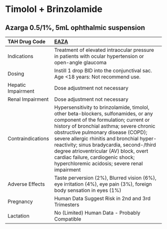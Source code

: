 # Timolol + Brinzolamide

## Azarga 0.5/1%, 5mL ophthalmic suspension

| TAH Drug Code      | [**EAZA**](https://www.tahsda.org.tw/drugs/hissearch.php?drug_code=EAZA)                                                                                                                                                                                                                                                                                                                                                                 |
|:-------------------|:-----------------------------------------------------------------------------------------------------------------------------------------------------------------------------------------------------------------------------------------------------------------------------------------------------------------------------------------------------------------------------------------------------------------------------------------|
| Indications        | Treatment of elevated intraocular pressure in patients with ocular hypertension or open-angle glaucoma                                                                                                                                                                                                                                                                                                                                   |
| Dosing             | Instill 1 drop BID into the conjunctival sac. Age <18 years: Not recommend use.                                                                                                                                                                                                                                                                                                                                                          |
| Hepatic Impairment | Dose adjustment not necessary                                                                                                                                                                                                                                                                                                                                                                                                            |
| Renal Impairment   | Dose adjustment not necessary                                                                                                                                                                                                                                                                                                                                                                                                            |
| Contraindications  | Hypersensitivity to brinzolamide, timolol, other beta-blockers, sulfonamides, or any component of the formulation; current or history of bronchial asthma; severe chronic obstructive pulmonary disease (COPD); severe allergic rhinitis and bronchial hyper-reactivity; sinus bradycardia, second-/third degree atrioventricular (AV) block, overt cardiac failure, cardiogenic shock; hyperchloremic acidosis; severe renal impairment |
| Adverse Effects    | Taste perversion (2%), Blurred vision (6%), eye irritation (4%), eye pain (3%), foreign body sensation in eyes (1%)                                                                                                                                                                                                                                                                                                                      |
| Pregnancy          | Human Data Suggest Risk in 2nd and 3rd Trimesters                                                                                                                                                                                                                                                                                                                                                                                        |
| Lactation          | No (Limited) Human Data - Probably Compatible                                                                                                                                                                                                                                                                                                                                                                                            |

